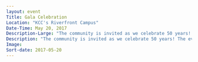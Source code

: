 ```yaml
---
layout: event
Title: Gala Celebration
Location: "KCC's Riverfront Campus"
Date-Time: May 20, 2017
Description-Large: "The community is invited as we celebrate 50 years! The evening features entertainment and a program that lends to the Power of Community Theme."
Description: "The community is invited as we celebrate 50 years! The evening features entertainment and a program that lends to the Power of Community Theme."
Image:
Sort-date: 2017-05-20
---
```


